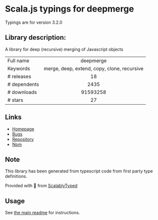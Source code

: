 
# Scala.js typings for deepmerge

Typings are for version 3.2.0

## Library description:
A library for deep (recursive) merging of Javascript objects

|                    |                 |
| ------------------ | :-------------: |
| Full name          | deepmerge |
| Keywords           | merge, deep, extend, copy, clone, recursive |
| # releases         | 18 |
| # dependents       | 2435 |
| # downloads        | 91593258 |
| # stars            | 27 |

## Links
- [Homepage](https://github.com/TehShrike/deepmerge)
- [Bugs](https://github.com/TehShrike/deepmerge/issues)
- [Repository](https://github.com/TehShrike/deepmerge)
- [Npm](https://www.npmjs.com/package/deepmerge)
    


## Note
This library has been generated from typescript code from first party type definitions.

Provided with :purple_heart: from [ScalablyTyped](https://github.com/oyvindberg/ScalablyTyped)

## Usage
See [the main readme](../../readme.md) for instructions.


